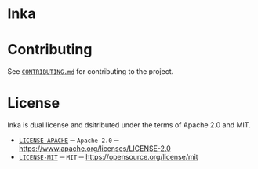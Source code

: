 # Inka

# Contributing
See [`CONTRIBUTING.md`][CONTRIBUTING] for contributing to the project.

# License
Inka is dual license and dsitributed under the terms of Apache 2.0 and MIT.
- [`LICENSE-APACHE`][LICENSE_APACHE] ─ `Apache 2.0` ─ https://www.apache.org/licenses/LICENSE-2.0
- [`LICENSE-MIT`][LICENSE_MIT] ─ `MIT` ─ https://opensource.org/license/mit

[CONTRIBUTING]: ./CONTRIBUTING.md
[LICENSE_APACHE]: ./LICENSE-APACHE
[LICENSE_MIT]: ./LICENSE-MIT